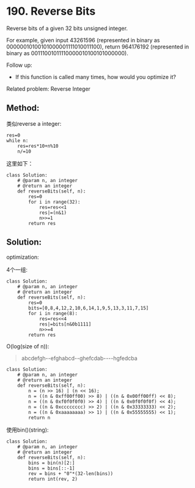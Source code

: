 # 190. Reverse Bits

Reverse bits of a given 32 bits unsigned integer.

For example, given input 43261596 (represented in binary as 00000010100101000001111010011100), return 964176192 (represented in binary as 00111001011110000010100101000000).

Follow up:
- If this function is called many times, how would you optimize it?

Related problem: Reverse Integer

## Method:

类似reverse a integer:

    res=0
    while n:
        res=res*10+n%10
        n/=10
        
这里如下：

    class Solution:
        # @param n, an integer
        # @return an integer
        def reverseBits(self, n):
            res=0
            for i in range(32):
                res=res<<1
                res|=(n&1)
                n>>=1
            return res
            
## Solution:

optimization:

4个一组:

    class Solution:
        # @param n, an integer
        # @return an integer
        def reverseBits(self, n):
            res=0
            bits=[0,8,4,12,2,10,6,14,1,9,5,13,3,11,7,15]
            for i in range(8):
                res=res<<4
                res|=bits[n&0b1111]
                n>>=4
            return res
            
O(log(size of n)):

> abcdefgh--efghabcd--ghefcdab----hgfedcba

    class Solution:
        # @param n, an integer
        # @return an integer
        def reverseBits(self, n):
            n = (n >> 16) | (n << 16);
            n = ((n & 0xff00ff00) >> 8) | ((n & 0x00ff00ff) << 8);
            n = ((n & 0xf0f0f0f0) >> 4) | ((n & 0x0f0f0f0f) << 4);
            n = ((n & 0xcccccccc) >> 2) | ((n & 0x33333333) << 2);
            n = ((n & 0xaaaaaaaa) >> 1) | ((n & 0x55555555) << 1);
            return n
            
使用bin()(string):

    class Solution:
        # @param n, an integer
        # @return an integer
        def reverseBits(self, n):
            bins = bin(n)[2:]
            bins = bins[::-1]
            rev = bins + "0"*(32-len(bins))
            return int(rev, 2)